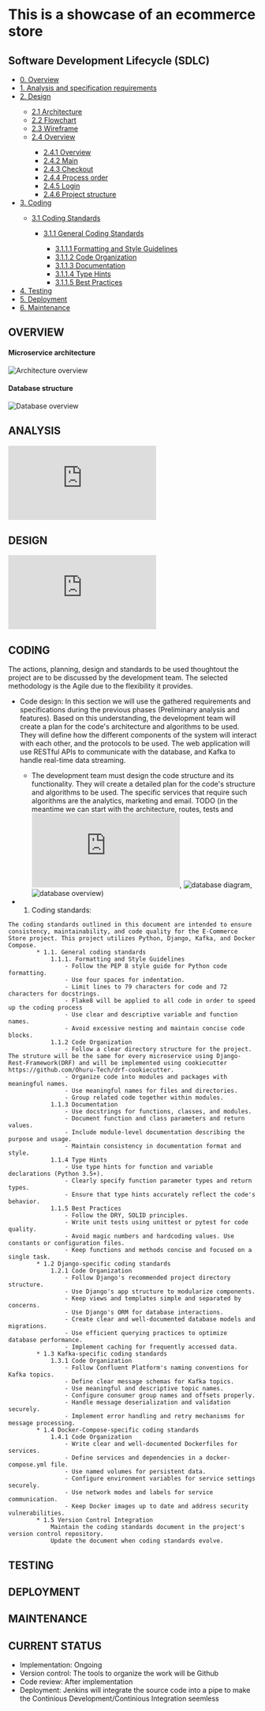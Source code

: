 # This is a showcase of an ecommerce store

## Software Development Lifecycle (SDLC)
<ul>
    <li><a href="#overview">0. Overview</a></li>
    <li><a href="#analysis">1. Analysis and specification requirements</a></li>
    <li><a href="#design">2. Design</a></li>
        <ul>
            <li><a href="#Architecture">2.1 Architecture</a></li>
            <li><a href="#Flowchart">2.2 Flowchart</a></li>
            <li><a href="#Wireframe">2.3 Wireframe</a></li>
            <li><a href="">2.4 Overview</a></li>
                <ul>
                    <li><a href="#Overview">2.4.1 Overview</a></li>
                    <li><a href="#Main">2.4.2 Main</a></li>
                    <li><a href="#Checkout">2.4.3 Checkout</a></li>
                    <li><a href="#Process-order">2.4.4 Process order</a></li>
                    <li><a href="#Login">2.4.5 Login</a></li>
                    <li><a href="#Project-sturcture">2.4.6 Project structure</a></li>
                </ul>
        </ul>
    <li><a href="#coding">3. Coding</a></li>
        <ul>
            <li><a href="#31-coding-standards">3.1 Coding Standards</a></li>
                <ul>
                <li><a href="#311-General-coding-standards">3.1.1 General Coding Standards</a></li>
                    <ul>
                        <li><a href="#3111-Formatting-and-Style-Guidelines">3.1.1.1 Formatting and Style Guidelines</a></li>
                        <li><a href="#3112-Code-Organization">3.1.1.2 Code Organization</a></li>
                        <li><a href="#3113-documentation">3.1.1.3 Documentation</a></li>
                        <li><a href="#3114-Type-Hints">3.1.1.4 Type Hints</a></li>
                        <li><a href="#3115-Best-Practices">3.1.1.5 Best Practices</a></li>
                    </ul>
                </ul>
        </ul>
    <li><a href="#testing">4. Testing</a></li>
    <li><a href="#deployment">5. Deployment</a></li>
    <li><a href="#maintenance">6. Maintenance</a></li>
</ul>

## OVERVIEW
#### Microservice architecture
![Architecture overview](https://github.com/RomanW05/ecommerce/blob/main/blob/Overview.drawio.png)
#### Database structure
![Database overview](https://github.com/RomanW05/ecommerce/blob/main/blob/database_diagram.drawio.png)


## ANALYSIS
![Analysis and requirements](https://github.com/RomanW05/ecommerce/blob/main/documentation/1.Analysis.md)


## DESIGN
![Design](https://github.com/RomanW05/ecommerce/blob/main/documentation/2.Design.md)


## CODING
The actions, planning, design and standards to be used thoughtout the project are to be discussed by the development team. The selected methodology is the Agile due to the flexibility it provides.
* Code design: In this section we will use the gathered requirements and specifications during the previous phases (Preliminary analysis and features). Based on this understanding, the development team will create a plan for the code's architecture and algorithms to be used. They will define how the different components of the system will interact with each other, and the protocols to be used. The web application will use RESTful APIs to communicate with the database, and Kafka to handle real-time data streaming.
    - The development team must design the code structure and its functionality. They will create a detailed plan for the code's structure and algorithms to be used. The specific services that require such algorithms are the analytics, marketing and email. TODO (in the meantime we can start with the architecture, routes, tests and ![database code](https://github.com/RomanW05/ecommerce/blob/main/databases.py), ![database diagram](https://github.com/RomanW05/ecommerce/blob/main/blob/Overview.drawio), ![database overview](https://github.com/RomanW05/ecommerce/blob/main/blob/database_overview.png?raw=true))

*    1. Coding standards:

    The coding standards outlined in this document are intended to ensure consistency, maintainability, and code quality for the E-Commerce Store project. This project utilizes Python, Django, Kafka, and Docker Compose.
            * 1.1. General coding standards
                1.1.1. Formatting and Style Guidelines
                    - Follow the PEP 8 style guide for Python code formatting.
                    - Use four spaces for indentation.
                    - Limit lines to 79 characters for code and 72 characters for docstrings.
                    - Flake8 will be applied to all code in order to speed up the coding process
                    - Use clear and descriptive variable and function names.
                    - Avoid excessive nesting and maintain concise code blocks.
                1.1.2 Code Organization
                    - Follow a clear directory structure for the project. The struture will be the same for every microservice using Django-Rest-Framework(DRF) and will be implemented using cookiecutter https://github.com/Ohuru-Tech/drf-cookiecutter.
                    - Organize code into modules and packages with meaningful names.
                    - Use meaningful names for files and directories.
                    - Group related code together within modules.
                1.1.3 Documentation
                    - Use docstrings for functions, classes, and modules.
                    - Document function and class parameters and return values.
                    - Include module-level documentation describing the purpose and usage.
                    - Maintain consistency in documentation format and style.
                1.1.4 Type Hints
                    - Use type hints for function and variable declarations (Python 3.5+).
                    - Clearly specify function parameter types and return types.
                    - Ensure that type hints accurately reflect the code's behavior.
                1.1.5 Best Practices
                    - Follow the DRY, SOLID principles.
                    - Write unit tests using unittest or pytest for code quality.
                    - Avoid magic numbers and hardcoding values. Use constants or configuration files.
                    - Keep functions and methods concise and focused on a single task.
            * 1.2 Django-specific coding standards
                1.2.1 Code Organization
                    - Follow Django's recommended project directory structure.
                    - Use Django's app structure to modularize components.
                    - Keep views and templates simple and separated by concerns.
                    - Use Django's ORM for database interactions.
                    - Create clear and well-documented database models and migrations.
                    - Use efficient querying practices to optimize database performance.
                    - Implement caching for frequently accessed data.
            * 1.3 Kafka-specific coding standards
                1.3.1 Code Organization
                    - Follow Confluent Platform's naming conventions for Kafka topics.
                    - Define clear message schemas for Kafka topics.
                    - Use meaningful and descriptive topic names.
                    - Configure consumer group names and offsets properly.
                    - Handle message deserialization and validation securely.
                    - Implement error handling and retry mechanisms for message processing.
            * 1.4 Docker-Compose-specific coding standards
                1.4.1 Code Organization
                    - Write clear and well-documented Dockerfiles for services.
                    - Define services and dependencies in a docker-compose.yml file.
                    - Use named volumes for persistent data.
                    - Configure environment variables for service settings securely.
                    - Use network modes and labels for service communication.
                    - Keep Docker images up to date and address security vulnerabilities.
            * 1.5 Version Control Integration
                Maintain the coding standards document in the project's version control repository.
                Update the document when coding standards evolve.


## TESTING


## DEPLOYMENT


## MAINTENANCE



## CURRENT STATUS
* Implementation: Ongoing
* Version control: The tools to organize the work will be Github
* Code review: After implementation
* Deployment: Jenkins will integrate the source code into a pipe to make the Continious Development/Continious Integration seemless


















